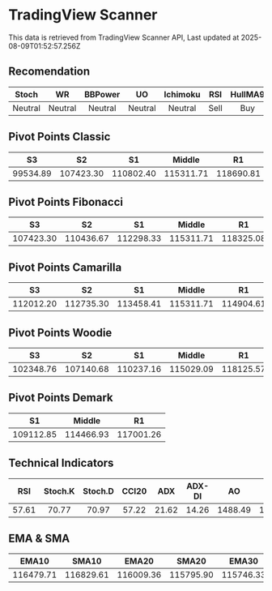 # TradingView Scanner
This data is retrieved from TradingView Scanner API, Last updated at 2025-08-09T01:52:57.256Z

## Recomendation
| Stoch | WR | BBPower | UO | Ichimoku | RSI | HullMA9 |
| :---: | :---: | :---: | :---: | :---: | :---: | :---: |
| Neutral | Neutral | Neutral | Neutral | Neutral | Sell | Buy |

## Pivot Points Classic
| S3 | S2 | S1 | Middle | R1 | R2 | R3 |
| :---: | :---: | :---: | :---: | :---: | :---: | :---: |
| 99534.89 | 107423.30 | 110802.40 | 115311.71 | 118690.81 | 123200.12 | 131088.53 |

## Pivot Points Fibonacci
| S3 | S2 | S1 | Middle | R1 | R2 | R3 |
| :---: | :---: | :---: | :---: | :---: | :---: | :---: |
| 107423.30 | 110436.67 | 112298.33 | 115311.71 | 118325.08 | 120186.74 | 123200.12 |

## Pivot Points Camarilla
| S3 | S2 | S1 | Middle | R1 | R2 | R3 |
| :---: | :---: | :---: | :---: | :---: | :---: | :---: |
| 112012.20 | 112735.30 | 113458.41 | 115311.71 | 114904.61 | 115627.72 | 116350.82 |

## Pivot Points Woodie
| S3 | S2 | S1 | Middle | R1 | R2 | R3 |
| :---: | :---: | :---: | :---: | :---: | :---: | :---: |
| 102348.76 | 107140.68 | 110237.16 | 115029.09 | 118125.57 | 122917.50 | 126013.98 |

## Pivot Points Demark
| S1 | Middle | R1 |
| :---: | :---: | :---: |
| 109112.85 | 114466.93 | 117001.26 |

## Technical Indicators
| RSI | Stoch.K | Stoch.D | CCI20 | ADX | ADX-DI | AO | Mom | MACD | MACD | W.R | HullMA9 |
| :---: | :---: | :---: | :---: | :---: | :---: | :---: | :---: | :---: | :---: | :---: | :---: |
| 57.61 | 70.77 | 70.97 | 57.22 | 21.62 | 14.26 | 1488.49 | 106.41 | 557.73 | 506.93 | -30.21 | 116427.41 |

## EMA & SMA
| EMA10 | SMA10 | EMA20 | SMA20 | EMA30 | SMA30 | EMA50 | SMA50 | EMA100 | SMA100 | EMA200 | SMA200 |
| :---: | :---: | :---: | :---: | :---: | :---: | :---: | :---: | :---: | :---: | :---: | :---: |
| 116479.71 | 116829.61 | 116009.36 | 115795.90 | 115746.33 | 115312.24 | 115691.17 | 114803.26 | 115897.39 | 116417.71 | 114963.01 | 116322.32 |